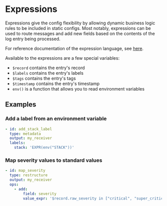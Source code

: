 # Expressions

Expressions give the config flexibility by allowing dynamic business logic rules to be included in static configs.
Most notably, expressions can be used to route messages and add new fields based on the contents of the log entry
being processed.

For reference documentation of the expression language, see [here](https://github.com/antonmedv/expr/blob/master/docs/Language-Definition.md).

Available to the expressions are a few special variables:
- `$record` contains the entry's record
- `$labels` contains the entry's labels
- `$tags` contains the entry's tags
- `$timestamp` contains the entry's timestamp
- `env()` is a function that allows you to read environment variables

## Examples

### Add a label from an environment variable

```yaml
- id: add_stack_label
  type: metadata
  output: my_receiver
  labels:
    stack: 'EXPR(env("STACK"))'
```

### Map severity values to standard values

```yaml
- id: map_severity
  type: restructure
  output: my_receiver
  ops:
    - add:
        field: severity
        value_expr: '$record.raw_severity in ["critical", "super_critical"] ? "error" : $record.raw_severity'
```

